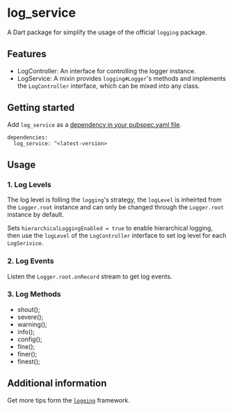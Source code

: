 <!-- 
This README describes the package. If you publish this package to pub.dev,
this README's contents appear on the landing page for your package.

For information about how to write a good package README, see the guide for
[writing package pages](https://dart.dev/guides/libraries/writing-package-pages). 

For general information about developing packages, see the Dart guide for
[creating packages](https://dart.dev/guides/libraries/create-library-packages)
and the Flutter guide for
[developing packages and plugins](https://flutter.dev/developing-packages). 
-->

# log_service

A Dart package for simplify the usage of the official `logging` package.

## Features

- LogController: An interface for controlling the logger instance.
- LogService: A mixin provides `logging#Logger`'s methods and implements the `LogController` interface, which can be mixed into any class.

## Getting started

Add `log_service` as a [dependency in your pubspec.yaml file](https://dart.dev/guides/packages).

```
dependencies:
  log_service: ^<latest-version>
```

## Usage

### 1. Log Levels

The log level is folling the `logging`'s strategy, the `logLevel` is inheirted from the `Logger.root` instance and can only be changed through the `Logger.root` instance by default.

Sets `hierarchicalLoggingEnabled = true` to enable hierarchical logging, then use the `logLevel` of the `LogController` interface to set log level for each `LogSerivice`.

### 2. Log Events

Listen the `Logger.root.onRecord` stream to get log events.

### 3. Log Methods

- shout();
- severe();
- warning();
- info();
- config();
- fine();
- finer();
- finest();

## Additional information

Get more tips form the [`logging`][1] framework.

[1]: https://pub.dev/packages/logging